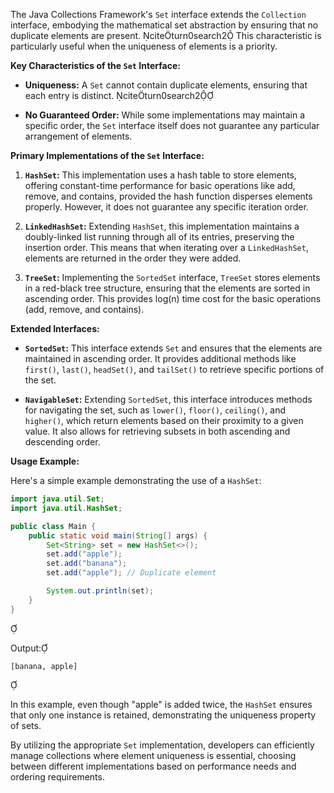 The Java Collections Framework's `Set` interface extends the `Collection` interface, embodying the mathematical set abstraction by ensuring that no duplicate elements are present. citeturn0search2 This characteristic is particularly useful when the uniqueness of elements is a priority.

**Key Characteristics of the `Set` Interface:**

- **Uniqueness:** A `Set` cannot contain duplicate elements, ensuring that each entry is distinct. citeturn0search2

- **No Guaranteed Order:** While some implementations may maintain a specific order, the `Set` interface itself does not guarantee any particular arrangement of elements.

**Primary Implementations of the `Set` Interface:**

1. **`HashSet`:** This implementation uses a hash table to store elements, offering constant-time performance for basic operations like add, remove, and contains, provided the hash function disperses elements properly. However, it does not guarantee any specific iteration order. 

2. **`LinkedHashSet`:** Extending `HashSet`, this implementation maintains a doubly-linked list running through all of its entries, preserving the insertion order. This means that when iterating over a `LinkedHashSet`, elements are returned in the order they were added. 

3. **`TreeSet`:** Implementing the `SortedSet` interface, `TreeSet` stores elements in a red-black tree structure, ensuring that the elements are sorted in ascending order. This provides log(n) time cost for the basic operations (add, remove, and contains). 

**Extended Interfaces:**

- **`SortedSet`:** This interface extends `Set` and ensures that the elements are maintained in ascending order. It provides additional methods like `first()`, `last()`, `headSet()`, and `tailSet()` to retrieve specific portions of the set. 

- **`NavigableSet`:** Extending `SortedSet`, this interface introduces methods for navigating the set, such as `lower()`, `floor()`, `ceiling()`, and `higher()`, which return elements based on their proximity to a given value. It also allows for retrieving subsets in both ascending and descending order. 

**Usage Example:**

Here's a simple example demonstrating the use of a `HashSet`:


```java
import java.util.Set;
import java.util.HashSet;

public class Main {
    public static void main(String[] args) {
        Set<String> set = new HashSet<>();
        set.add("apple");
        set.add("banana");
        set.add("apple"); // Duplicate element

        System.out.println(set);
    }
}
```


Output:


```
[banana, apple]
```


In this example, even though "apple" is added twice, the `HashSet` ensures that only one instance is retained, demonstrating the uniqueness property of sets.

By utilizing the appropriate `Set` implementation, developers can efficiently manage collections where element uniqueness is essential, choosing between different implementations based on performance needs and ordering requirements.
